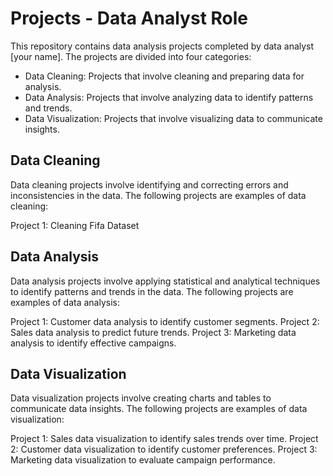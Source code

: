 # Projects - Data Analyst Role

This repository contains data analysis projects completed by data analyst [your name]. The projects are divided into four categories:

- Data Cleaning: Projects that involve cleaning and preparing data for analysis.
- Data Analysis: Projects that involve analyzing data to identify patterns and trends.
- Data Visualization: Projects that involve visualizing data to communicate insights.

## Data Cleaning
Data cleaning projects involve identifying and correcting errors and inconsistencies in the data. The following projects are examples of data cleaning:

Project 1: Cleaning Fifa Dataset

## Data Analysis
Data analysis projects involve applying statistical and analytical techniques to identify patterns and trends in the data. The following projects are examples of data analysis:

Project 1: Customer data analysis to identify customer segments.
Project 2: Sales data analysis to predict future trends.
Project 3: Marketing data analysis to identify effective campaigns.

## Data Visualization
Data visualization projects involve creating charts and tables to communicate data insights. The following projects are examples of data visualization:

Project 1: Sales data visualization to identify sales trends over time.
Project 2: Customer data visualization to identify customer preferences.
Project 3: Marketing data visualization to evaluate campaign performance.
